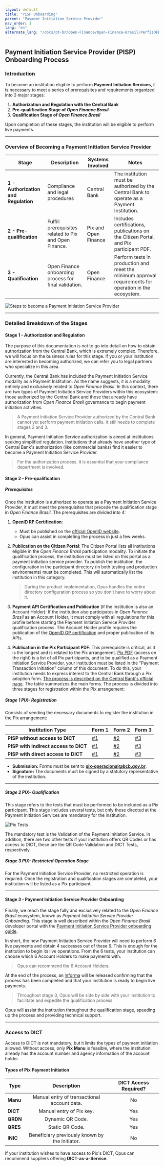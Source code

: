 ```yaml
---
layout: default
title: "PISP Onboarding"
parent: "Payment Initiation Service Provider"
nav_order: 1
lang: "en"
alternate_lang: "/docs/pt-br/Open-Finance/Open-Finance-Brasil/PerfisOFB/OnboardingITP/"
---
```


## Payment Initiation Service Provider (PISP) Onboarding Process

### Introduction

To become an institution eligible to perform **Payment Initiation Services**, it is necessary to meet a series of prerequisites and requirements organized into 3 major stages:

1. **Authorization and Regulation with the Central Bank**
2. **Pre-qualification Stage of *Open Finance Brasil***
3. **Qualification Stage of *Open Finance Brasil***

Upon completion of these stages, the institution will be eligible to perform live payments.

---

### Overview of Becoming a Payment Initiation Service Provider

| **Stage**                     | **Description**                                                                                     | **Systems Involved**            | **Notes**                                                                                                                                                                |
|-------------------------------|-----------------------------------------------------------------------------------------------------|---------------------------------|-----------------------------------------------------------------------------------------------------------------------------------------------------------------------|
| **1 - Authorization and Regulation** | Compliance and legal procedures                                                                         | Central Bank                    | The institution must be authorized by the Central Bank to operate as a Payment Institution.                                                                            |
| **2 - Pre-qualification**      | Fulfill prerequisites related to Pix and Open Finance.                                               | Pix and Open Finance             | Includes certifications, publications on the Citizen Portal, and Pix participant PDF.                                                                                  |
| **3 - Qualification**          | Open Finance onboarding process for final validation.                                                 | Open Finance                    | Perform tests in production and meet the minimum approval requirements for operation in the ecosystem.                                                                |

![Steps to become a Payment Initiation Service Provider](./images/etapas.png)

---

### Detailed Breakdown of the Stages

#### **Stage 1 - Authorization and Regulation**

The purpose of this documentation is not to go into detail on how to obtain authorization from the Central Bank, which is extremely complex. Therefore, we will focus on the business rules for this stage. If you or your institution are interested in becoming authorized, we can refer you to legal partners who specialize in this area.

Currently, the Central Bank has included the Payment Initiation Service modality as a Payment Institution. As the name suggests, it is a modality entirely and exclusively related to *Open Finance Brasil*. In this context, there are two types of Payment Initiation Service Providers within this ecosystem: those authorized by the Central Bank and those that already have authorization from *Open Finance Brasil* governance to begin payment initiation activities.

> A Payment Initiation Service Provider authorized by the Central Bank cannot yet perform payment initiation calls. It still needs to complete stages 2 and 3.

In general, Payment Initiation Service authorization is aimed at institutions seeking simplified regulation. Institutions that already have another type of Central Bank's authorization (like commercial banks) find it easier to become a Payment Initiation Service Provider.

> For the authorization process, it is essential that your compliance department is involved.

#### **Stage 2 - Pre-qualification**

##### Prerequisites

Once the institution is authorized to operate as a Payment Initiation Service Provider, it must meet the prerequisites that precede the qualification stage in *Open Finance Brasil*. The prerequisites are divided into 4:

1. [**OpenID RP Certification**](../OFB-Certificações.html):
   - Must be published on the [official OpenID website](https://openid.net/certification/#FAPI_RPs).
   - Opus can assist in completing the process in just a few weeks.

2. **Publication on the Citizen Portal**:
   The Citizen Portal lists all institutions eligible in the *Open Finance Brasil* participation modality. To initiate the qualification process, the institution must be listed on this portal as a payment initiation service provider.
   To publish the institution, the configuration in the participant directory (in both testing and production environments) must be completed. This will automatically list the institution in this category.

   > During the product implementation, Opus handles the entire directory configuration process so you don’t have to worry about it.

3. **Payment API Certification and Publication** (if the institution is also an Account Holder):
    If the institution also participates in *Open Finance Brasil* as an Account Holder, it must comply with all regulations for this profile before starting the Payment Initiation Service Provider qualification process. The Account Holder profile requires the publication of the [OpenID OP certification](../OFB-Certificações.html) and proper publication of its APIs.

4. **Publication in the Pix Participant PDF**:
    This prerequisite is critical, as it is the longest and is related to the Pix arrangement. [Pix PDF](https://www.bcb.gov.br/estabilidadefinanceira/participantespix) (access on the right) is a list of all Pix participants, and to be qualified as a Payment Initiation Service Provider, your institution must be listed in the "Payment Transaction Initiation" column of this document.
    To do this, your institution needs to express interest to the Central Bank through a Pix adoption form. [The process is described on the Central Bank's official page](https://www.bcb.gov.br/estabilidadefinanceira/participantespix). The table summarizes the main forms.
    The process is divided into three stages for registration within the Pix arrangement:

##### **Stage 1 *PIX*- Registration**

Consists of sending the necessary documents to register the institution in the Pix arrangement:

| **Institution Type**              | **Form 1**  | **Form 2**  | **Form 3** |
|-----------------------------------|-------------|-------------|------------|
| **PISP without access to DICT**      | [#1](https://www.bcb.gov.br/content/estabilidadefinanceira/pix/Formulario_adesao-Iniciadores.docx) | [#2](https://www.bcb.gov.br/content/estabilidadefinanceira/pix/Formulario_produtos_e_servicos-Iniciador.docx) | [#3](https://www.bcb.gov.br/content/estabilidadefinanceira/pix/Adesao_Questionarios/Questionario_autoavaliacao_seguranca-Iniciador-Sem_acesso_DICT.docx) |
| **PISP with indirect access to DICT**      | [#1](https://www.bcb.gov.br/content/estabilidadefinanceira/pix/Formulario_adesao-Iniciadores.docx) | [#2](https://www.bcb.gov.br/content/estabilidadefinanceira/pix/Formulario_produtos_e_servicos-Iniciador.docx) | [#3](https://www.bcb.gov.br/content/estabilidadefinanceira/pix/Adesao_Questionarios/Questionario_autoavaliacao_seguranca-Iniciador-Com_Acesso_indireto_DICT.docx) |
| **PISP with direct access to DICT**      | [#1](https://www.bcb.gov.br/content/estabilidadefinanceira/pix/Formulario_adesao-Iniciadores.docx) | [#2](https://www.bcb.gov.br/content/estabilidadefinanceira/pix/Formulario_produtos_e_servicos-Iniciador.docx) | [#3](https://www.bcb.gov.br/content/estabilidadefinanceira/pix/Adesao_Questionarios/Questionario_autoavaliacao_seguranca-Iniciador-Com_Acesso_direto_DICT.docx) |

- **Submission:** Forms must be sent to **<pix-operacional@bcb.gov.br>**.
- **Signature:** The documents must be signed by a statutory representative of the institution.

---

##### **Stage 2 *PIX*- Qualification**

This stage refers to the tests that must be performed to be included as a Pix participant. This stage includes several tests, but only those directed at the Payment Initiation Services are mandatory for the institution.

![Pix Tests](./images/etapas_pix.png)

The mandatory test is the Validation of the Payment Initiation Service. In addition, there are two other tests if your institution offers QR Codes or has access to DICT, these are the QR Code Validation and DICT Tests, respectively.

##### **Stage 3 *PIX*- Restricted Operation Stage**

For the Payment Initiation Service Provider, no restricted operation is required. Once the registration and qualification stages are completed, your institution will be listed as a Pix participant.

---

#### **Stage 3 - Payment Initiation Service Provider Onboarding**

Finally, we reach the stage fully and exclusively related to the *Open Finance Brasil* ecosystem, known as *Payment Initiation Service Provider Onboarding*. This stage is well described within the *Open Finance Brasil* developer portal with the [Payment Initiation Service Provider onboarding guide](https://openfinancebrasil.atlassian.net/wiki/spaces/OF/pages/17378706/Guia+de+Onboarding+ITP).

In short, the new Payment Initiation Service Provider will need to perform 6 live payments and obtain 4 successes out of these 6. This is enough for the institution to begin its live operations. From the 6 tests, your institution can choose which 6 Account Holders to make payments with.

> Opus can recommend the 6 Account Holders.

At the end of the process, an [Informa](https://mailchi.mp/afc5cfe5cc93/open-banking-informa-10116651?e=447d7abb9f) will be released confirming that the process has been completed and that your institution is ready to begin live payments.

> Throughout stage 3, Opus will be side by side with your institution to facilitate and expedite the qualification process.

Opus will assist the institution throughout the qualification stage, speeding up the process and providing technical support.

---

### Access to DICT

Access to DICT is not mandatory, but it limits the types of payment initiation allowed. Without access, only **Pix Manu** is feasible, where the institution already has the account number and agency information of the account holder.

#### **Types of Pix Payment Initiation**

| **Type**       | **Description**                                                                 | **DICT Access Required?** |
|----------------|:-------------------------------------------------------------------------------:|:--------------------------:|
| **Manu**       | Manual entry of transactional account data.                                    | No                        |
| **DICT**       | Manual entry of Pix key.                                                       | Yes                       |
| **QRDN**       | Dynamic QR Code.                                                               | Yes                       |
| **QRES**       | Static QR Code.                                                                | Yes                       |
| **INIC**       | Beneficiary previously known by the Initiator.                                  | No                        |

If your institution wishes to have access to Pix's DICT, Opus can recommend suppliers offering **DICT-as-a-Service**.
